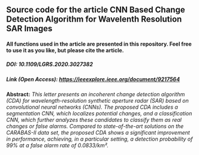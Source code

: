 ## Source code for the article CNN Based Change Detection Algorithm for Wavelenth Resolution SAR Images

#### All functions used in the article are presented in this repository. Feel free to use it as you like, but please cite the article.
##### DOI: 10.1109/LGRS.2020.3027382
##### Link (Open Access): https://ieeexplore.ieee.org/document/9217564

**Abstract:** *This letter presents an incoherent change detection algorithm (CDA) for wavelength-resolution synthetic aperture radar (SAR) based on convolutional neural networks (CNNs). The proposed CDA includes a segmentation CNN, which localizes potential changes, and a classification CNN, which further analyzes these candidates to classify them as real changes or false alarms. Compared to state-of-the-art solutions on the CARABAS-II data set, the proposed CDA shows a significant improvement in performance, achieving, in a particular setting, a detection probability of 99% at a false alarm rate of 0.0833/km².*


